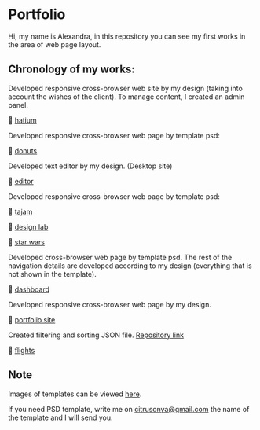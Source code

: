 # Portfolio
Hi, my name is Alexandra, in this repository you can see my first works in the area of web page layout. 

## Chronology of my works:

Developed responsive cross-browser web site by my design (taking into account the wishes of the client). 
To manage content, I created an admin panel.

:small_orange_diamond: [hatium](https://hatium.ru)

Developed responsive cross-browser web page by template psd: 

:small_orange_diamond: [donuts](https://citrusonya.github.io/donuts/)

Developed text editor by my design. (Desktop site)

:small_orange_diamond: [editor](https://citrusonya.github.io/editor/)

Developed responsive cross-browser web page by template psd:

:small_orange_diamond: [tajam](https://citrusonya.github.io/tajam/)

:small_orange_diamond: [design lab](https://citrusonya.github.io/designLab/)

:small_orange_diamond: [star wars](https://citrusonya.github.io/starwars/)

Developed cross-browser web page by template psd.
The rest of the navigation details are developed according to my design (everything that is not shown in the template).

:small_orange_diamond: [dashboard](https://citrusonya.github.io/dashboard/)

Developed responsive cross-browser web page by my design.

:small_orange_diamond: [portfolio site](https://citrusonya.github.io)

Created filtering and sorting JSON file. [Repository link](https://github.com/citrusonya/flights)

:small_orange_diamond: [flights](https://citrusonya.github.io/flights/)

## Note
Images of templates can be viewed [here](https://github.com/citrusonya/citrusonya.github.io/tree/master/template%20images).

If you need PSD template, write me on citrusonya@gmail.com the name of the template and I will send you.
